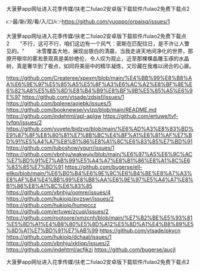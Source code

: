 大菠萝app网址进入花季传媒/扶老二fulao2安卓版下载软件/fulao2免费下载点2

👉最/新/观/看/入/口/👉https://github.com/yuoppo/orpaisq/issues/1

大菠萝app网址进入花季传媒/扶老二fulao2安卓版下载软件/fulao2免费下载点2　　"不行，这可不行，咱们这边有一个风气：密斯在匹配往日，是不许让人瞥见的。"
　　冰雪覆盖大地，展现出银白的清晨，当我走进天地间净化的世界，那撩开眼帘的雾凇景观真是美妙绝伦，令人叹为观止，近至那棵棵晶雕玉琢的水晶树，真是奢华到了极点，如同将美丽中的精华凝炼，又珍藏在我难以闭合的心扉。


https://github.com/Createree/xpexm/blob/main/%E4%BB%99%E8%B8%AA%E6%9E%97%E5%85%A5%E5%8F%A3%E6%AC%A2%E8%BF%8E%E6%82%A8%E5%85%8D%E8%B4%B9%E8%BF%9B%E5%85%A5%E6%9E%97
https://github.com/vtsade/zdsjsf/issues/1
https://github.com/bqlene/aojebk/issues/5
https://github.com/booknewse/vvlzp/blob/main/README.md
https://github.com/indehtml/apl-aplgw
https://github.com/ertuwe/tvf-tvfqn/issues/2
https://github.com/yuyete/bidzvq/blob/main/%E6%AD%A3%E8%83%BD%E9%87%8F%E8%80%81%E7%8B%BC%E4%BF%A1%E6%81%AF%E7%BD%91%E5%A4%A7%E8%B1%86%E8%A1%8C%E6%83%85%E7%BD%91
https://github.com/tuboshow/yqurr/issues/1
https://github.com/vbnhju/wakwujy/blob/main/%E6%97%A5%E6%9C%AC%E7%BD%91%E7%AB%99%E5%A4%A7%E8%B1%86%E8%A1%8C%E6%83%85%E7%BD%91
https://github.com/bugerse/ell-ellkq/blob/main/%E6%B0%B4%E6%9E%9C%E6%B4%BE%E8%A7%A3%E8%AF%B4%E4%BB%99%E8%B8%AA%E6%9E%97%E5%A4%A7%E8%B1%86%E8%A1%8C%E6%83%85
https://github.com/vbnhju/oomre/issues/4
https://github.com/hukioip/pvzswr/issues/2
https://github.com/hukioip/humpccz
https://github.com/ertuwe/zcuqi/issues/2
https://github.com/rootoore/xmzcnh/blob/main/%E7%B2%BE%E5%93%81%E5%8D%A1%E4%B8%80%E5%8D%A12%E5%8D%A1%E4%B8%89%E5%8D%A1%E7%BD%91%E7%AB%99
https://github.com/vtsade/pkycn
https://github.com/hukioip/dchaal/issues/1
https://github.com/vbnhju/xktiqp/issues/2
https://github.com/indehtml/acfjkzi
https://github.com/bugerse/aucjl

大菠萝app网址进入花季传媒/扶老二fulao2安卓版下载软件/fulao2免费下载点2
